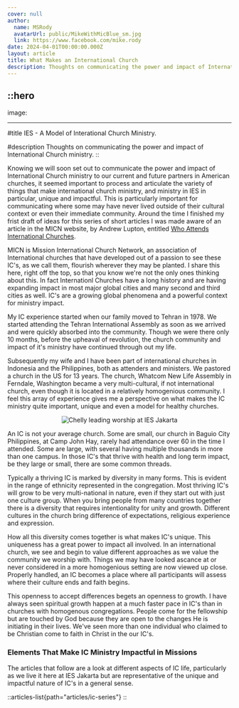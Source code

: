 ```yaml
---
cover: null
author:
  name: MSRody
  avatarUrl: public/MikeWithMicBlue_sm.jpg
  link: https://www.facebook.com/mike.rody
date: 2024-04-01T00:00:00.000Z
layout: article
title: What Makes an International Church
description: Thoughts on communicating the power and impact of International Church ministry.
---
```


::hero
---
image:

---
#title
IES - A Model of Interational Church Ministry.

#description
Thoughts on communicating the power and impact of International Church ministry.
::

Knowing we will soon set out to communicate the power and impact of International Church ministry to our current and future partners in American churches, it seemed important to process and articulate the variety of things that make international church ministry, and ministry in IES in particular, unique and impactful.<!--more--> This is particularly important for communicating where some may have never lived outside of their cultural context or even their immediate community. Around the time I finished my frist draft of ideas for this series of short articles I was made aware of an article in the MICN website, by Andrew Lupton, entitled [Who Attends International Churches](https://micn.org/3-who-attends-international-churches-micn-missiology-series-by-andrew-lupton/).

MICN is Mission International Church Network, an association of International churches that have developed out of a passion to see these IC's, as we call them, flourish wherever they may be planted. I share this here, right off the top, so that you know we're not the only ones thinking about this. In fact Internationl Churches have a long history and are having expanding impact in most major global cities and many second and third cities as well. IC's are a growing global phenomena and a powerful context for ministry impact.

My IC experience started when our family moved to Tehran in 1978. We started attending the Tehran International Assembly as soon as we arrived and were quickly absorbed into the community. Though we were there only 10 months, before the upheaval of revolution, the church community and impact of it's ministry have continued through out my life.

Subsequently my wife and I have been part of international churches in Indonesia and the Philippines, both as attenders and ministers. We pastored a church in the US for 13 years. The church, Whatcom New Life Assembly in Ferndale, Washington became a very multi-cultural, if not international church, even though it is located in a relatively homogenious community. I feel this array of experience gives me a perspective on what makes the IC ministry quite important, unique and even a model for healthy churches.

<center>

![Chelly leading worship at IES Jakarta](/Articles/IC%20Series/Chelly%20LeadingWorship20230625-sm.jpg)

</center>

An IC is not your average church. Some are small, our church in Baguio City Philippines, at Camp John Hay, rarely had attendance over 60 in the time I attended. Some are large, with several having multiple thousands in more than one campus. In those IC's that thrive with health and long term impact, be they large or small, there are some common threads.

Typically a thriving IC is marked by diversity in many forms. This is evident in the range of ethnicity represented in the congregation. Most thriving IC's will grow to be very multi-national in nature, even if they start out with just one culture group. When you bring people from many countries together there is a diversity that requires intentionality for unity and growth. Different cultures in the church bring difference of expectations, religious experience and expression.

How all this diversity comes together is what makes IC's unique. This uniqueness has a great power to impact all involved. In an international church, we see and begin to value different approaches as we value the community we worship with. Things we may have looked ascance at or never considered in a more homogenious setting are now viewed up close. Properly handled, an IC becomes a place where all participants will assess where their culture ends and faith begins.

This openness to accept differences begets an openness to growth. I have always seen spiritual growth happen at a much faster pace in IC's than in churches with homogenous congregations. People come for the fellowship but are touched by God because they are open to the changes He is initiating in their lives. We've seen more than one individual who claimed to be Christian come to faith in Christ in the our IC's.

### Elements That Make IC Ministry Impactful in Missions

The articles that follow are a look at different aspects of IC life, particularly as we live it here at IES Jakarta but are representative of the unique and impactful nature of IC's in a general sense.

::articles-list{path="articles/ic-series"}
::
